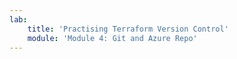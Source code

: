 ```yaml
---
lab:
    title: 'Practising Terraform Version Control'
    module: 'Module 4: Git and Azure Repo'
---
```


